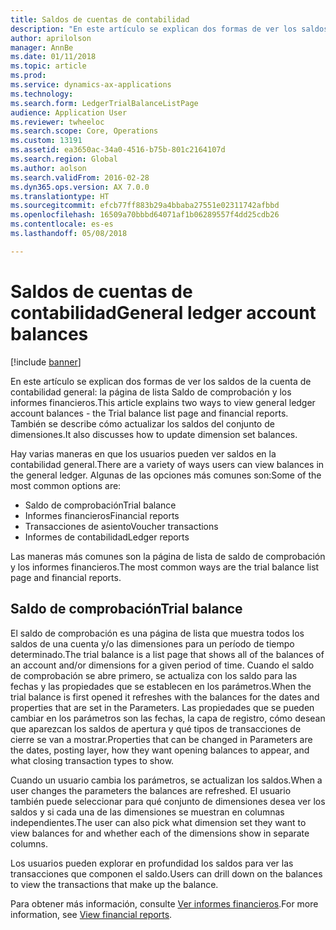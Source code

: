 ```yaml
---
title: Saldos de cuentas de contabilidad
description: "En este artículo se explican dos formas de ver los saldos de la cuenta de contabilidad general: la página de lista Saldo de comprobación y los informes financieros. También se describe cómo actualizar los saldos del conjunto de dimensiones."
author: aprilolson
manager: AnnBe
ms.date: 01/11/2018
ms.topic: article
ms.prod: 
ms.service: dynamics-ax-applications
ms.technology: 
ms.search.form: LedgerTrialBalanceListPage
audience: Application User
ms.reviewer: twheeloc
ms.search.scope: Core, Operations
ms.custom: 13191
ms.assetid: ea3650ac-34a0-4516-b75b-801c2164107d
ms.search.region: Global
ms.author: aolson
ms.search.validFrom: 2016-02-28
ms.dyn365.ops.version: AX 7.0.0
ms.translationtype: HT
ms.sourcegitcommit: efcb77ff883b29a4bbaba27551e02311742afbbd
ms.openlocfilehash: 16509a70bbbd64071af1b06289557f4dd25cdb26
ms.contentlocale: es-es
ms.lasthandoff: 05/08/2018

---
```


# <a name="general-ledger-account-balances"></a><span data-ttu-id="64b53-104">Saldos de cuentas de contabilidad</span><span class="sxs-lookup"><span data-stu-id="64b53-104">General ledger account balances</span></span>

[!include [banner](../includes/banner.md)]

<span data-ttu-id="64b53-105">En este artículo se explican dos formas de ver los saldos de la cuenta de contabilidad general: la página de lista Saldo de comprobación y los informes financieros.</span><span class="sxs-lookup"><span data-stu-id="64b53-105">This article explains two ways to view general ledger account balances -  the Trial balance list page and financial reports.</span></span> <span data-ttu-id="64b53-106">También se describe cómo actualizar los saldos del conjunto de dimensiones.</span><span class="sxs-lookup"><span data-stu-id="64b53-106">It also discusses how to update dimension set balances.</span></span>

<span data-ttu-id="64b53-107">Hay varias maneras en que los usuarios pueden ver saldos en la contabilidad general.</span><span class="sxs-lookup"><span data-stu-id="64b53-107">There are a variety of ways users can view balances in the general ledger.</span></span> <span data-ttu-id="64b53-108">Algunas de las opciones más comunes son:</span><span class="sxs-lookup"><span data-stu-id="64b53-108">Some of the most common options are:</span></span>

-   <span data-ttu-id="64b53-109">Saldo de comprobación</span><span class="sxs-lookup"><span data-stu-id="64b53-109">Trial balance</span></span>
-   <span data-ttu-id="64b53-110">Informes financieros</span><span class="sxs-lookup"><span data-stu-id="64b53-110">Financial reports</span></span>
-   <span data-ttu-id="64b53-111">Transacciones de asiento</span><span class="sxs-lookup"><span data-stu-id="64b53-111">Voucher transactions</span></span>
-   <span data-ttu-id="64b53-112">Informes de contabilidad</span><span class="sxs-lookup"><span data-stu-id="64b53-112">Ledger reports</span></span>

<span data-ttu-id="64b53-113">Las maneras más comunes son la página de lista de saldo de comprobación y los informes financieros.</span><span class="sxs-lookup"><span data-stu-id="64b53-113">The most common ways are the trial balance list page and financial reports.</span></span>

## <a name="trial-balance"></a><span data-ttu-id="64b53-114">Saldo de comprobación</span><span class="sxs-lookup"><span data-stu-id="64b53-114">Trial balance</span></span>
<span data-ttu-id="64b53-115">El saldo de comprobación es una página de lista que muestra todos los saldos de una cuenta y/o las dimensiones para un período de tiempo determinado.</span><span class="sxs-lookup"><span data-stu-id="64b53-115">The trial balance is a list page that shows all of the balances of an account and/or dimensions for a given period of time.</span></span> <span data-ttu-id="64b53-116">Cuando el saldo de comprobación se abre primero, se actualiza con los saldo para las fechas y las propiedades que se establecen en los parámetros.</span><span class="sxs-lookup"><span data-stu-id="64b53-116">When the trial balance is first opened it refreshes with the balances for the dates and properties that are set in the Parameters.</span></span> <span data-ttu-id="64b53-117">Las propiedades que se pueden cambiar en los parámetros son las fechas, la capa de registro, cómo desean que aparezcan los saldos de apertura y qué tipos de transacciones de cierre se van a mostrar.</span><span class="sxs-lookup"><span data-stu-id="64b53-117">Properties that can be changed in Parameters are the dates, posting layer, how they want opening balances to appear, and what closing transaction types to show.</span></span> 

<span data-ttu-id="64b53-118">Cuando un usuario cambia los parámetros, se actualizan los saldos.</span><span class="sxs-lookup"><span data-stu-id="64b53-118">When a user changes the parameters the balances are refreshed.</span></span> <span data-ttu-id="64b53-119">El usuario también puede seleccionar para qué conjunto de dimensiones desea ver los saldos y si cada una de las dimensiones se muestran en columnas independientes.</span><span class="sxs-lookup"><span data-stu-id="64b53-119">The user can also pick what dimension set they want to view balances for and whether each of the dimensions show in separate columns.</span></span> 

<span data-ttu-id="64b53-120">Los usuarios pueden explorar en profundidad los saldos para ver las transacciones que componen el saldo.</span><span class="sxs-lookup"><span data-stu-id="64b53-120">Users can drill down on the balances to view the transactions that make up the balance.</span></span>    

<span data-ttu-id="64b53-121">Para obtener más información, consulte [Ver informes financieros](view-financial-reports.md).</span><span class="sxs-lookup"><span data-stu-id="64b53-121">For more information, see [View financial reports](view-financial-reports.md).</span></span>




